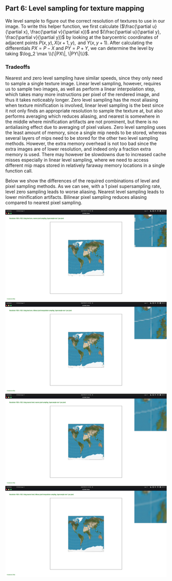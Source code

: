 ## Part 6: Level sampling for texture mapping

We level sample to figure out the correct resolution of textures to
use in our image. To write this helper function, we first calculate
($\frac{\partial u}{\partial x}, \frac{\partial v}{\partial x})$ and
$(\frac{\partial u}{\partial y}, \frac{\partial v}{\partial y})$ by
looking at the barycentric coordinates of adjacent points $P(x,y),
X(x+1, y), \text{ and } Y(x, y+1).$ After calculating the
differentials $PX = P - X$ and $PY = P + Y$, we can determine the
level by taking $\log_2 \max \\{\|PX\|, \|PY\|\\}$.

### Tradeoffs

Nearest and zero level sampling have similar speeds, since they only
need to sample a single texture image. Linear level sampling, however,
requires us to sample two images, as well as perform a linear
interpolation step, which takes many more instructions per pixel of
the rendered image, and thus it takes noticeably longer. Zero level
sampling has the most aliasing when texture minification is involved,
linear level sampling is the best since it not only finds an
appropriate resolution to sample the texture at, but also performs
averaging which reduces aliasing, and nearest is somewhere in the
middle where minification artifacts are not prominent, but there is
no antialiasing effect due to averaging of pixel values. Zero level
sampling uses the least amount of memory, since a single mip needs to
be stored, whereas several layers of mips need to be stored for the
other two level sampling methods. However, the extra memory overhead
is not too bad since the extra images are of lower resolution, and
indeed only a fraction extra memory is used. There may however be
slowdowns due to increased cache misses especially in linear level
sampling, where we need to access different mip maps stored in
relatively faraway memory locations in a single function call.

Below we show the differences of the required combinations of level
and pixel sampling methods. As we can see, with a 1 pixel
supersampling rate, level zero sampling leads to worse aliasing.
Nearest level sampling leads to lower minification artifacts. Bilinear
pixel sampling reduces aliasing compared to nearest pixel sampling.

![](assets/img/l0pnearest.png)
![](assets/img/l0pbili.png)
![](assets/img/lnearestpnearest.png)
![](assets/img/lnearestpbili.png)
